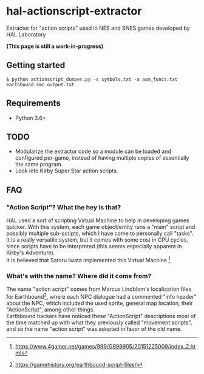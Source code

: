 # hal-actionscript-extractor
Extractor for "action scripts" used in NES and SNES games developed by HAL Laboratory

**(This page is still a work-in-progress)**

## Getting started
```console
$ python actionscript_dumper.py -s symbols.txt -a asm_funcs.txt earthbound.smc output.txt
```

## Requirements
- Python 3.6+

## TODO
- Modularize the extractor code so a module can be loaded and configured per-game, instead of having multiple copies of essentially the same program.
- Look into Kirby Super Star action scripts.


## FAQ
### "Action Script"? What the hey is that?
HAL used a sort of scripting Virtual Machine to help in developing games quicker. With this system, each game object/entity runs a "main" script and possibly multiple sub-scripts, which I have come to personally call "tasks". It is a really versatile system, but it comes with some cost in CPU cycles, since scripts have to be interpreted (this seems especially apparent in Kirby's Adventure).\
It is believed that Satoru Iwata implemented this Virtual Machine.[^1]


### What's with the name? Where did it come from?
The name "action script" comes from Marcus Lindblom's localization files for Earthbound[^2], where each NPC dialogue had a commented "info header" about
the NPC, which included the used sprite, general map location, their "ActionScript", among other things.\
Earthbound hackers have noticed these "ActionScript" descriptions most of the time matched up with what they previously called "movement scripts", and so the name "action script" was adopted in favor of the old name.

[^1]: https://www.4gamer.net/games/999/G999905/20151225009/index_2.html
[^2]: https://gamehistory.org/earthbound-script-files/
